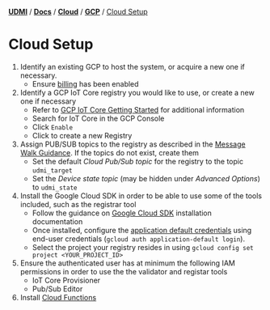 [**UDMI**](../../../) / [**Docs**](../../) / [**Cloud**](../) / [**GCP**](./) / [Cloud Setup](#)

# Cloud Setup

1.  Identify an existing GCP to host the system, or acquire a new one if necessary.
    *   Ensure [billing](https://cloud.google.com/billing/docs/how-to/modify-project)
        has been enabled
2.  Identify a GCP IoT Core registry you would like to use, or create a new one if necessary
    *   Refer to [GCP IoT Core Getting Started](https://cloud.google.com/iot/docs/how-tos/getting-started)
        for additional information
    *   Search for IoT Core in the GCP Console
    *   Click `Enable`
    *   Click to create a new Registry
3.  Assign PUB/SUB topics to the registry as described in the [Message Walk Guidance](../../specs/message_walk.md).
    If the topics do not exist, create them
    *   Set the default _Cloud Pub/Sub topic_ for the registry to the topic `udmi_target`
    *   Set the _Device state topic_ (may be hidden under _Advanced Options_) to `udmi_state`
4.  Install the Google Cloud SDK in order to be able to use some of the tools included,
    such as the registrar tool
    *   Follow the guidance on [Google Cloud SDK](https://cloud.google.com/sdk/docs/install)
        installation documentation
    *   Once installed, configure the
        [application default credentials](https://cloud.google.com/sdk/gcloud/reference/auth/application-default)
        using end-user credentials (`gcloud auth application-default login`).
    *   Select the project your registry resides in using
        `gcloud config set project <YOUR_PROJECT_ID>`
5.  Ensure the authenticated user has at minimum the following IAM permissions
    in order to use the the validator and registar tools
    *   IoT Core Provisioner
    *   Pub/Sub Editor
6.  Install [Cloud Functions](functions.md)
